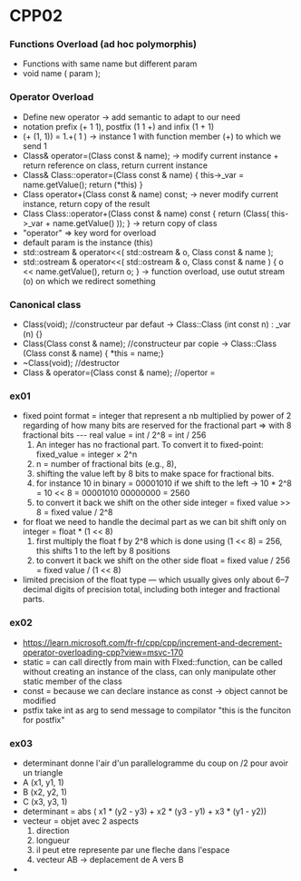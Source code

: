 # CPP02

### Functions Overload (ad hoc polymorphis)
- Functions with same name but different param
- void name ( param );

### Operator Overload
- Define new operator -> add semantic to adapt to our need
- notation prefix (+ 1 1), postfix (1 1 +) and infix (1 + 1)
- (+ (1, 1)) = 1.+( 1 ) -> instance 1 with function member (+) to which we send 1
- Class& operator=(Class const & name); -> modify current instance + return reference on class, return current instance
- Class& Class::operator=(Class const & name) { this->_var = name.getValue(); return (*this) }
- Class operator+(Class const & name) const; -> never modify current instance, return copy of the result
- Class Class::operator+(Class const & name) const { return (Class( this->_var + name.getValue() )); } -> return copy of class
- "operator" => key word for overload
- default param is the instance (this)
- std::ostream & operator<<( std::ostream & o, Class const & name );
- std::ostream & operator<<( std::ostream & o, Class const & name ) { o << name.getValue(), return o; } -> function overload, use outut stream (o) on which we redirect something

### Canonical class
- Class(void); //constructeur par defaut -> Class::Class (int const n) : _var (n) {}
- Class(Class const & name); //constructeur par copie -> Class::Class (Class const & name) { *this = name;}
- ~Class(void); //destructor
- Class & operator=(Class const & name); //opertor =

### ex01
- fixed point format = integer that represent a nb multiplied by power of 2 regarding of how many bits are reserved for the fractional part => with 8 fractional bits --- real value = int / 2^8 = int / 256
    1. An integer has no fractional part. To convert it to fixed-point: fixed_value = integer × 2^n
    2. n = number of fractional bits (e.g., 8),
    3. shifting the value left by 8 bits to make space for fractional bits.
    4. for instance 10 in binary = 00001010 if we shift to the left -> 10 * 2^8 = 10 << 8 = 00001010 00000000 = 2560
    5. to convert it back we shift on the other side integer = fixed value >> 8 = fixed value / 2^8
- for float we need to handle the decimal part as we can bit shift only on integer = float * (1 << 8)
    1. first multiply the float f by 2^8  which is done using (1 << 8) = 256, this shifts 1 to the left by 8 positions
    2. to convert it back we shift on the other side float = fixed value / 256 = fixed value / (1 << 8)
- limited precision of the float type — which usually gives only about 6–7 decimal digits of precision total, including both integer and fractional parts.

### ex02
- https://learn.microsoft.com/fr-fr/cpp/cpp/increment-and-decrement-operator-overloading-cpp?view=msvc-170
- static = can call directly from main with FIxed::function, can be called without creating an instance of the class, can only manipulate other static member of the class
- const = because we can declare instance as const -> object cannot be modified
- pstfix take int as arg to send message to compilator "this is the funciton for postfix"

### ex03
- determinant donne l'air d'un parallelogramme du coup on /2 pour avoir un triangle
- A (x1, y1, 1)
- B (x2, y2, 1)
- C (x3, y3, 1)
- determinant = abs ( x1 * (y2 - y3) + x2 * (y3 - y1) + x3 * (y1 - y2))
- vecteur = objet avec 2 aspects
    1. direction
    2. longueur
    3. il peut etre represente par une fleche dans l'espace
    4. vecteur AB -> deplacement de A vers B
-
